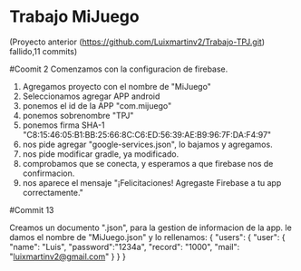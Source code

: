 # Trabajo MiJuego
(Proyecto anterior (https://github.com/Luixmartinv2/Trabajo-TPJ.git) fallido,11 commits)

#Coomit 2
Comenzamos con la configuracion de firebase.

1. Agregamos proyecto con el nombre de "MiJuego"
2. Seleccionamos agregar APP android
3. ponemos el id de la APP "com.mijuego"
4. ponemos sobrenombre "TPJ"
5. ponemos firma SHA-1 "C8:15:46:05:B1:BB:25:66:8C:C6:ED:56:39:AE:B9:96:7F:DA:F4:97"
6. nos pide agregar "google-services.json", lo bajamos y agregamos.
7. nos pide modificar gradle, ya modificado.
8. comprobamos que se conecta, y esperamos a que firebase nos de confirmacion.
9. nos aparece el mensaje "¡Felicitaciones! Agregaste Firebase a tu app correctamente."

#Commit 13

Creamos un documento ".json", para la gestion de informacion de la app.
le damos el nombre de "MiJuego.json" y lo rellenamos:
{
  "users": {
    "user": {
      "name": "Luis",
      "password":"1234a",
      "record": "1000",
      "mail": "luixmartinv2@gmail.com"
    }
  }
}
